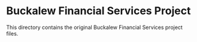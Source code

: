 # Buckalew Financial Services Project

This directory contains the original Buckalew Financial Services project files.
